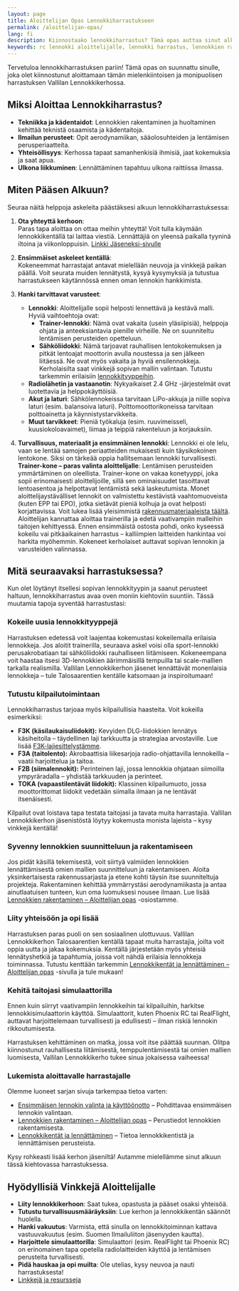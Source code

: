 ```yaml
---
layout: page
title: Aloittelijan Opas Lennokkiharrastukseen
permalink: /aloittelijan-opas/
lang: fi
description: Kiinnostaako lennokkiharrastus? Tämä opas auttaa sinut alkuun. Vinkkejä ensimmäisen lennokin valintaan, turvallisuusohjeita ja miten liittyä kerhoon.
keywords: rc lennokki aloittelijalle, lennokki harrastus, lennokkien rakentaminen, aloittelijan opas
---
```


Tervetuloa lennokkiharrastuksen pariin! Tämä opas on suunnattu sinulle, joka olet kiinnostunut aloittamaan tämän mielenkiintoisen ja monipuolisen harrastuksen Vallilan Lennokkikerhossa.

## Miksi Aloittaa Lennokkiharrastus?

- **Tekniikka ja kädentaidot**: Lennokkien rakentaminen ja huoltaminen kehittää teknistä osaamista ja kädentaitoja.
- **Ilmailun perusteet**: Opit aerodynamiikan, sääolosuhteiden ja lentämisen perusperiaatteita.
- **Yhteisöllisyys**: Kerhossa tapaat samanhenkisiä ihmisiä, jaat kokemuksia ja saat apua.
- **Ulkona liikkuminen**: Lennättäminen tapahtuu ulkona raittiissa ilmassa.

## Miten Pääsen Alkuun?

Seuraa näitä helppoja askeleita päästäksesi alkuun lennokkiharrastuksessa:

1. **Ota yhteyttä kerhoon**:  
   Paras tapa aloittaa on ottaa meihin yhteyttä! Voit tulla käymään lennokkikentällä tai laittaa viestiä. Lennättäjiä on yleensä paikalla tyyninä iltoina ja viikonloppuisin. [Linkki Jäseneksi-sivulle](/jäseneksi/)

2. **Ensimmäiset askeleet kentällä**:  
   Kokeneemmat harrastajat antavat mielellään neuvoja ja vinkkejä paikan päällä. Voit seurata muiden lennätystä, kysyä kysymyksiä ja tutustua harrastukseen käytännössä ennen oman lennokin hankkimista.

3. **Hanki tarvittavat varusteet**:

   - **Lennokki**: Aloittelijalle sopii helposti lennettävä ja kestävä malli. Hyviä vaihtoehtoja ovat:
     - **Trainer-lennokki**: Nämä ovat vakaita (usein yläsiipisiä), helppoja ohjata ja anteeksiantavia pienille virheille. Ne on suunniteltu lentämisen perusteiden opetteluun.
     - **Sähköliidokki**: Nämä tarjoavat rauhallisen lentokokemuksen ja pitkät lentoajat moottorin avulla noustessa ja sen jälkeen liitäessä. Ne ovat myös vakaita ja hyviä ensilennokkeja.
     Kerholaisilta saat vinkkejä sopivan mallin valintaan. Tutustu tarkemmin erilaisiin [lennokkityyppeihin](/lennokkityypit/).
   - **Radiolähetin ja vastaanotin**: Nykyaikaiset 2.4 GHz -järjestelmät ovat luotettavia ja helppokäyttöisiä.
   - **Akut ja laturi**: Sähkölennokeissa tarvitaan LiPo-akkuja ja niille sopiva laturi (esim. balansoiva laturi). Polttomoottorikoneissa tarvitaan polttoainetta ja käynnistystarvikkeita.
   - **Muut tarvikkeet**: Pieniä työkaluja (esim. ruuvimeisseli, kuusiokoloavaimet), liimaa ja teippiä rakenteluun ja korjauksiin.

4. **Turvallisuus, materiaalit ja ensimmäinen lennokki**:
   Lennokki ei ole lelu, vaan se lentää samojen periaatteiden mukaisesti kuin täysikokoinen lentokone. Siksi on tärkeää oppia hallitsemaan lennokki turvallisesti.
   **Trainer-kone – paras valinta aloittelijalle**: Lentämisen perusteiden ymmärtäminen on oleellista. Trainer-kone on vakaa konetyyppi, joka sopii erinomaisesti aloittelijoille, sillä sen ominaisuudet tasoittavat lentoasentoa ja helpottavat lentämistä sekä laskeutumista. Monet aloittelijaystävälliset lennokit on valmistettu kestävistä vaahtomuoveista (kuten EPP tai EPO), jotka sietävät pieniä kolhuja ja ovat helposti korjattavissa. Voit lukea lisää yleisimmistä [rakennusmateriaaleista täältä](/rakennusmateriaalit/). Aloittelijan kannattaa aloittaa trainerilla ja edetä vaativampiin malleihin taitojen kehittyessä. Ennen ensimmäistä ostosta pohdi, onko kyseessä kokeilu vai pitkäaikainen harrastus – kalliimpien laitteiden hankintaa voi harkita myöhemmin.
   Kokeneet kerholaiset auttavat sopivan lennokin ja varusteiden valinnassa.

## Mitä seuraavaksi harrastuksessa?

Kun olet löytänyt itsellesi sopivan lennokkityypin ja saanut perusteet haltuun, lennokkiharrastus avaa oven moniin kiehtoviin suuntiin. Tässä muutamia tapoja syventää harrastustasi:

### Kokeile uusia lennokkityyppejä
Harrastuksen edetessä voit laajentaa kokemustasi kokeilemalla erilaisia lennokkeja. Jos aloitit trainerilla, seuraava askel voisi olla sport-lennokki perusakrobatiaan tai sähköliidokki rauhalliseen liitämiseen. Kokeneempana voit haastaa itsesi 3D-lennokkien äärimmäisillä tempuilla tai scale-mallien tarkalla realismilla. Vallilan Lennokkikerhon jäsenet lennättävät monenlaisia lennokkeja – tule Talosaarentien kentälle katsomaan ja inspiroitumaan!

### Tutustu kilpailutoimintaan
Lennokkiharrastus tarjoaa myös kilpailullisia haasteita. Voit kokeilla esimerkiksi:
- **F3K (käsilaukaisuliidokit):** Kevyiden DLG-liidokkien lennätys käsiheitolla – täydellinen laji tarkkuutta ja strategiaa arvostaville. Lue lisää [F3K-lajiesittelystämme](/F3K-lajiesittely/).
- **F3A (taitolento):** Akrobaattisia liikesarjoja radio-ohjattavilla lennokeilla – vaatii harjoittelua ja taitoa.
- **F2B (siimalennokit):** Perinteinen laji, jossa lennokkia ohjataan siimoilla ympyräradalla – yhdistää tarkkuuden ja perinteet.
- **TOKA (vapaastilentävät liidokit):** Klassinen kilpailumuoto, jossa moottorittomat liidokit vedetään siimalla ilmaan ja ne lentävät itsenäisesti.

Kilpailut ovat loistava tapa testata taitojasi ja tavata muita harrastajia. Vallilan Lennokkikerhon jäsenistöstä löytyy kokemusta monista lajeista – kysy vinkkejä kentällä!

### Syvenny lennokkien suunnitteluun ja rakentamiseen
Jos pidät käsillä tekemisestä, voit siirtyä valmiiden lennokkien lennättämisestä omien mallien suunnitteluun ja rakentamiseen. Aloita yksinkertaisesta rakennussarjasta ja etene kohti täysin itse suunniteltuja projekteja. Rakentaminen kehittää ymmärrystäsi aerodynamiikasta ja antaa ainutlaatuisen tunteen, kun oma luomuksesi nousee ilmaan. Lue lisää [Lennokkien rakentaminen – Aloittelijan opas](/aloittaminen/lennokkien-rakentaminen/) -osiostamme.

### Liity yhteisöön ja opi lisää
Harrastuksen paras puoli on sen sosiaalinen ulottuvuus. Vallilan Lennokkikerhon Talosaarentien kentällä tapaat muita harrastajia, joilta voit oppia uutta ja jakaa kokemuksia. Kentällä järjestetään myös yhteisiä lennätyshetkiä ja tapahtumia, joissa voit nähdä erilaisia lennokkeja toiminnassa. Tutustu kenttään tarkemmin [Lennokkikentät ja lennättäminen – Aloittelijan opas](/aloittaminen/lennokkikentat-aloittelijalle/) -sivulla ja tule mukaan!

### Kehitä taitojasi simulaattorilla
Ennen kuin siirryt vaativampiin lennokkeihin tai kilpailuihin, harkitse lennokkisimulaattorin käyttöä. Simulaattorit, kuten Phoenix RC tai RealFlight, auttavat harjoittelemaan turvallisesti ja edullisesti – ilman riskiä lennokin rikkoutumisesta.

Harrastuksen kehittäminen on matka, jossa voit itse päättää suunnan. Olitpa kiinnostunut rauhallisesta liitämisestä, temppulentämisestä tai omien mallien luomisesta, Vallilan Lennokkikerho tukee sinua jokaisessa vaiheessa!

### Lukemista aloittavalle harrastajalle

Olemme luoneet sarjan sivuja tarkempaa tietoa varten:

- [Ensimmäisen lennokin valinta ja käyttöönotto](/aloittaminen/ensimmainen-lennokki/) – Pohdittavaa ensimmäisen lennokin valintaan.
- [Lennokkien rakentaminen – Aloittelijan opas](/aloittaminen/lennokkien-rakentaminen/) – Perustiedot lennokkien rakentamisesta.
- [Lennokkikentät ja lennättäminen](/aloittaminen/lennokkikentat-aloittelijalle/) – Tietoa lennokkikentistä ja lennättämisen perusteista.

Kysy rohkeasti lisää kerhon jäseniltä! Autamme mielellämme sinut alkuun tässä kiehtovassa harrastuksessa.

## Hyödyllisiä Vinkkejä Aloittelijalle

- **Liity lennokkikerhoon**: Saat tukea, opastusta ja pääset osaksi yhteisöä.
- **Tutustu turvallisuusmääräyksiin**: Lue kerhon ja lennokkikentän säännöt huolella.
- **Hanki vakuutus**: Varmista, että sinulla on lennokkitoiminnan kattava vastuuvakuutus (esim. Suomen Ilmailuliiton jäsenyyden kautta).
- **Harjoittele simulaattorilla**: Simulaattori (esim. RealFlight tai Phoenix RC) on erinomainen tapa opetella radiolaitteiden käyttöä ja lentämisen perusteita turvallisesti.
- **Pidä hauskaa ja opi muilta**: Ole utelias, kysy neuvoa ja nauti harrastuksesta!
- [Linkkejä ja resursseja](/resurssit/)
